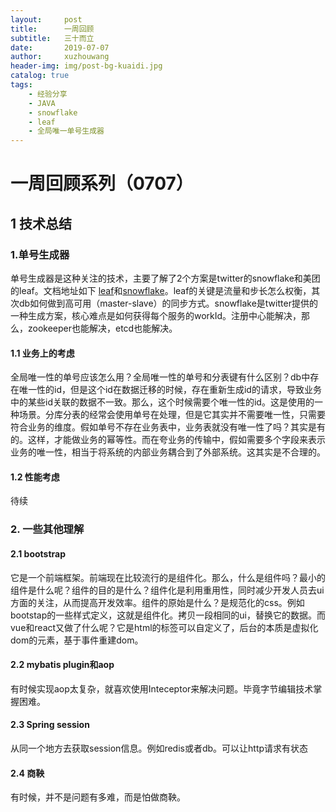 ```yaml
---
layout:     post
title:      一周回顾
subtitle:   三十而立
date:       2019-07-07
author:     xuzhouwang
header-img: img/post-bg-kuaidi.jpg
catalog: true
tags:
    - 经验分享
    - JAVA
    - snowflake
    - leaf
    - 全局唯一单号生成器
---
```


# 一周回顾系列（0707）

## 1 技术总结

### 1.单号生成器

单号生成器是这种关注的技术，主要了解了2个方案是twitter的snowflake和美团的leaf。文档地址如下 [leaf](<https://tech.meituan.com/2019/03/07/open-source-project-leaf.html> )和[snowflake](https://github.com/twitter-archive/snowflake)。leaf的关键是流量和步长怎么权衡，其次db如何做到高可用（master-slave）的同步方式。snowflake是twitter提供的一种生成方案，核心难点是如何获得每个服务的workId。注册中心能解决，那么，zookeeper也能解决，etcd也能解决。

#### 1.1 业务上的考虑

全局唯一性的单号应该怎么用？全局唯一性的单号和分表键有什么区别？db中存在唯一性的id，但是这个id在数据迁移的时候，存在重新生成id的请求，导致业务中的某些id关联的数据不一致。那么，这个时候需要个唯一性的id。这是使用的一种场景。分库分表的经常会使用单号在处理，但是它其实并不需要唯一性，只需要符合业务的维度。假如单号不存在业务表中，业务表就没有唯一性了吗？其实是有的。这样，才能做业务的幂等性。而在夸业务的传输中，假如需要多个字段来表示业务的唯一性，相当于将系统的内部业务耦合到了外部系统。这其实是不合理的。

#### 1.2 性能考虑

待续

### 2. 一些其他理解

#### 2.1 bootstrap

它是一个前端框架。前端现在比较流行的是组件化。那么，什么是组件吗？最小的组件是什么呢？组件的目的是什么？组件化是利用重用性，同时减少开发人员去ui方面的关注，从而提高开发效率。组件的原始是什么？是规范化的css。例如bootstap的一些样式定义，这就是组件化。拷贝一段相同的ui，替换它的数据。而vue和react又做了什么呢？它是html的标签可以自定义了，后台的本质是虚拟化dom的元素，基于事件重建dom。

#### 2.2 mybatis plugin和aop

有时候实现aop太复杂，就喜欢使用Inteceptor来解决问题。毕竟字节编辑技术掌握困难。

#### 2.3 Spring session

从同一个地方去获取session信息。例如redis或者db。可以让http请求有状态

#### 2.4 商鞅

有时候，并不是问题有多难，而是怕做商鞅。

